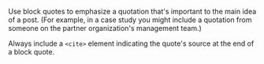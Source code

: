 Use block quotes to emphasize a quotation that's important to the main idea of a post. (For example, in a case study you might include a quotation from someone on the partner organization's management team.)

Always include a `<cite>` element indicating the quote's source at the end of a block quote.
